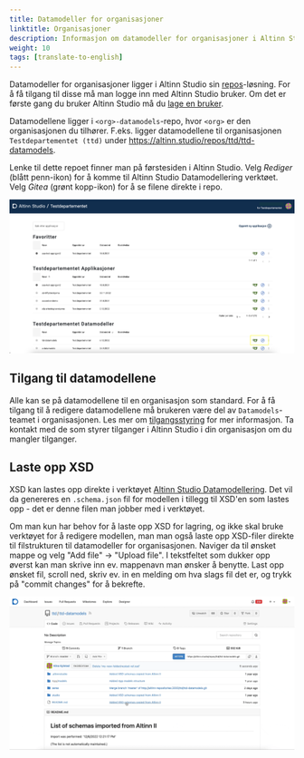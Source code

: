 ```yaml
---
title: Datamodeller for organisasjoner
linktitle: Organisasjoner
description: Informasjon om datamodeller for organisasjoner i Altinn Studio
weight: 10
tags: [translate-to-english]
---
```


Datamodeller for organisasjoner ligger i Altinn Studio sin [repos][1]-løsning.
For å få tilgang til disse må man logge inn med Altinn Studio bruker. Om det er første gang du bruker Altinn Studio
må du [lage en bruker][2].

Datamodellene ligger i `<org>-datamodels`-repo, hvor `<org>` er den organisasjonen du tilhører. 
F.eks. ligger datamodellene til organisasjonen `Testdepartementet (ttd)` under 
https://altinn.studio/repos/ttd/ttd-datamodels.

Lenke til dette repoet finner man på førstesiden i Altinn Studio. Velg _Rediger_ (blått penn-ikon) for å komme til 
Altinn Studio Datamodellering verktøet. Velg _Gitea_ (grønt kopp-ikon) for å se filene direkte i repo.

![Oversikt over datamodell-repo](./datamodels-dashboard.png "Oversikt over datamodell-repo")

## Tilgang til datamodellene

Alle kan se på datamodellene til en organisasjon som standard. For å få tilgang til å redigere datamodellene må brukeren
være del av `Datamodels`-teamet i organisasjonen. Les mer om [tilgangsstyring][3] for mer informasjon.
Ta kontakt med de som styrer tilganger i Altinn Studio i din organisasjon om du mangler tilganger. 


## Laste opp XSD
XSD kan lastes opp direkte i verktøyet [Altinn Studio Datamodellering][4]. Det vil da genereres en `.schema.json` fil
for modellen i tillegg til XSD'en som lastes opp - det er denne filen man jobber med i verktøyet.

Om man kun har behov for å laste opp XSD for lagring, og ikke skal bruke verktøyet for å redigere modellen, man man også 
laste opp XSD-filer direkte til filstrukturen til datamodeller for organisasjonen. Naviger da til ønsket mappe og velg 
"Add file" -> "Upload file". I tekstfeltet som dukker opp øverst kan man skrive inn ev. mappenavn man ønsker å benytte.
Last opp ønsket fil, scroll ned, skriv ev. in en melding om hva slags fil det er, og trykk på "commit changes"
for å bekrefte.

![Last opp XSD direkte til `<org>-datamodels` repo](./file-upload.gif "Last opp XSD direkte til <org>-datamodels repo")

[1]: https://altinn.studio/repos
[2]: /nb/app/getting-started/create-user/
[3]: /nb/app/guides/access-management/studio/
[4]: ../data-models-tool/